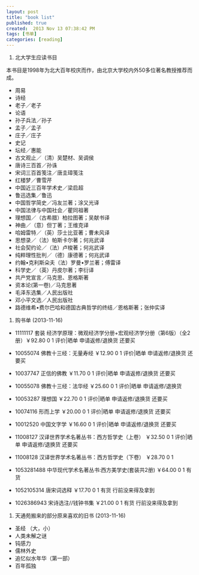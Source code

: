 ```yaml
---
layout: post
title: "book list"
published: true
created:  2013 Nov 13 07:38:42 PM
tags: [书单]
categories: [reading]
---
```


1. 北大学生应读书目     

本书目是1998年为北大百年校庆而作，由北京大学校内外50多位著名教授推荐而成。

  - 周易 
  - 诗经 
  - 老子／老子 
  - 论语     
  - 孙子兵法／孙子 
  - 孟子／孟子 
  - 庄子／庄子 
  - 史记    
  - 坛经／惠能 
  - 古文观止／（清）吴楚材、吴调侯  
  - 唐诗三百首／孙诛 
  - 宋词三百首笺注／唐圭璋笺注    
  - 红楼梦／曹雪芹 
  - 中国近三百年学术史／梁启超     
  - 鲁迅选集／鲁迅 
  - 中国哲学简史／冯友兰著；涂又光译     
  - 中国法律与中国社会／瞿同祖著 
  - 理想国／（古希腊）柏拉图著；吴献书译    
  - 神曲／（意）但丁著；王维克译 
  - 哈姆雷特／（英）莎士比亚著；曹未风译    
  - 思想录／（法）帕斯卡尔著；何兆武译 
  - 社会契约论／（法）卢梭著；何兆武译     
  - 纯粹理性批判／（德）康德著；何兆武译 
  - 约翰•克利斯朵夫（法）罗曼•罗兰著；傅雷译    
  - 科学史／（英）丹皮尔著；李衍译 
  - 共产党宣言／马克思、恩格斯著    
  - 资本论(第一卷)／马克思著 
  - 毛泽东选集／人民出版社     
  - 邓小平文选／人民出版社 
  - 路德维希•费尔巴哈和德国古典哲学的终结／恩格斯著；张仲实译

1. 购书单 (2013-11-16) 

  - 11111117 套装 经济学原理：微观经济学分册+宏观经济学分册（第6版）（全2册）￥92.80 0 1 评价|晒单 申请返修/退换货  还要买 
  - 10055074 佛教十三经：无量寿经    ￥12.90 0 1 评价|晒单 申请返修/退换货  还要买 
  - 10037747 正信的佛教      ￥11.70 0 1 评价|晒单 申请返修/退换货  还要买 
  - 10055078 佛教十三经：法华经      ￥25.60 0 1 评价|晒单 申请返修/退换货   
  - 10053287 理想国  ￥22.70 0 1 评价|晒单 申请返修/退换货  还要买 
  - 10074116 形而上学        ￥20.00 0 1 评价|晒单 申请返修/退换货  还要买 
  - 10012520 中国文字学      ￥16.60 0 1 评价|晒单 申请返修/退换货  还要买 
  - 11008127 汉译世界学术名著丛书：西方哲学史（上卷）        ￥32.50 0 1 评价|晒单 申请返修/退换货  还要买 
  - 11008128 汉译世界学术名著丛书：西方哲学史（下卷）        ￥28.70 0 1 
  - 1053281488 中华现代学术名著丛书:西方美学史(套装共2册)      ￥64.00 0 1 有货  

  - 1052105314 唐宋词选释      ￥17.70 0 1 有货                 行前没来得及拿到
  - 1026386943 宋诗选注//钱钟书集      ￥21.00 0 1 有货         行前没来得及拿到
  
1. 天通苑搬来的部分原来喜欢的旧书 (2013-11-16) 

  - 圣经 （大，小）
  - 人类未解之谜
  - 钝感力
  - 儒林外史
  - 追忆似水年华（第一部）
  - 百年孤独


  
